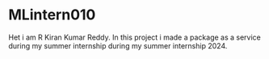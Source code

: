 # MLintern010
Het i am R Kiran Kumar Reddy. In this project i made a package as a service during my summer internship during my summer internship 2024.
